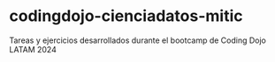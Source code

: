 # codingdojo-cienciadatos-mitic
Tareas y ejercicios desarrollados durante el bootcamp de Coding Dojo LATAM 2024

